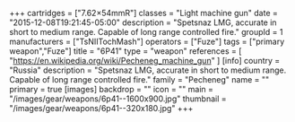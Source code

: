 +++
cartridges = ["7.62×54mmR"]
classes = "Light machine gun"
date = "2015-12-08T19:21:45-05:00"
description = "Spetsnaz LMG, accurate in short to medium range. Capable of long range controlled fire."
groupId = 1
manufacturers = ["TsNIITochMash"]
operators = ["Fuze"]
tags = ["primary weapon","Fuze"]
title = "6P41"
type = "weapon"
references = [
  "https://en.wikipedia.org/wiki/Pecheneg_machine_gun"
]
[info]
  country = "Russia"
  description = "Spetsnaz LMG, accurate in short to medium range. Capable of long range controlled fire."
  family = "Pecheneg"
  name = ""
  primary = true
[images]
  backdrop = ""
  icon = ""
  main = "/images/gear/weapons/6p41--1600x900.jpg"
  thumbnail = "/images/gear/weapons/6p41--320x180.jpg"
+++
